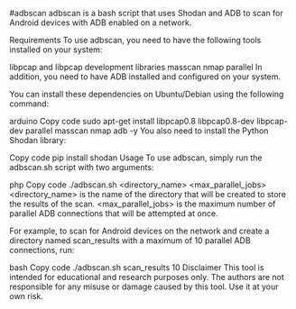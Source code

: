 #adbscan
adbscan is a bash script that uses Shodan and ADB to scan for Android devices with ADB enabled on a network.

Requirements
To use adbscan, you need to have the following tools installed on your system:

libpcap and libpcap development libraries
masscan
nmap
parallel
In addition, you need to have ADB installed and configured on your system.

You can install these dependencies on Ubuntu/Debian using the following command:

arduino
Copy code
sudo apt-get install libpcap0.8 libpcap0.8-dev libpcap-dev parallel masscan nmap adb -y
You also need to install the Python Shodan library:

Copy code
pip install shodan
Usage
To use adbscan, simply run the adbscan.sh script with two arguments:

php
Copy code
./adbscan.sh <directory_name> <max_parallel_jobs>
<directory_name> is the name of the directory that will be created to store the results of the scan. <max_parallel_jobs> is the maximum number of parallel ADB connections that will be attempted at once.

For example, to scan for Android devices on the network and create a directory named scan_results with a maximum of 10 parallel ADB connections, run:

bash
Copy code
./adbscan.sh scan_results 10
Disclaimer
This tool is intended for educational and research purposes only. The authors are not responsible for any misuse or damage caused by this tool. Use it at your own risk.

